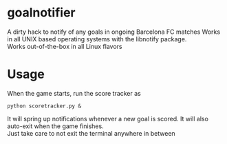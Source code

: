 goalnotifier
============

A dirty hack to notify of any goals in ongoing Barcelona FC matches
Works in all UNIX based operating systems with the libnotify package.   
Works out-of-the-box in all Linux flavors

Usage
=====

When the game starts, run the score tracker as  

```
python scoretracker.py &
```
It will spring up notifications whenever a new goal is scored. It will also auto-exit when the game finishes.  
Just take care to not exit the terminal anywhere in between
